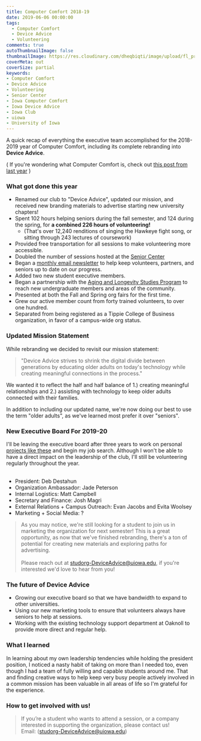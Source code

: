 ```yaml
---
title: Computer Comfort 2018-19
date: 2019-06-06 00:00:00
tags:
  - Computer Comfort
  - Device Advice
  - Volunteering
comments: true
autoThumbnailImage: false
thumbnailImage: https://res.cloudinary.com/dheqbiqti/image/upload/fl_progressive,r_50:5/v1560018195/CComfort/DeviceAdviceBanner.jpg
coverMeta: out
coverSize: partial
keywords:
- Computer Comfort
- Device Advice
- Volunteering
- Senior Center
- Iowa Computer Comfort
- Iowa Device Advice
- Iowa Club
- uiowa
- University of Iowa
---
```


A quick recap of everything the executive team accomplished for the 2018-2019
year of Computer Comfort, including its complete rebranding into **Device Advice**.
</br>
<!-- more -->

( If you're wondering what Computer Comfort is, check out [this post from last year](/Computer-Comfort-Year-3/) )

### What got done this year
* Renamed our club to "Device Advice", updated our mission, and received new branding 
materials to advertise starting new university chapters!
* Spent 102 hours helping seniors during the fall semester, and 124 during the spring, for **a combined 226 hours of volunteering!**
  * (That's over 12,240 renditions of singing the Hawkeye fight song, or sitting through 243 lectures of coursework)
* Provided free transportation for all sessions to make volunteering more accessible.
* Doubled the number of sessions hosted at the [Senior Center](https://www.icgov.org/city-government/departments-and-divisions/senior-center)
* Began a [monthly email newsletter](https://mailchi.mp/fe951d5ccaeb/computer-comfort-dec-update-147703) 
to help keep volunteers, partners, and seniors up to date on our progress.
* Added two new student executive members.
* Began a partnership with the [Aging and Longevity Studies Program](https://clas.uiowa.edu/socialwork/undergraduate-program/aging-longevity-studies-program)
to reach new undergraduate members and areas of the community.
* Presented at both the Fall and Spring org fairs for the first time.
* Grew our active member count from forty trained volunteers, to over one hundred.
* Separated from being registered as a Tippie College of Business organization, in favor of a campus-wide org status.

### Updated Mission Statement

While rebranding we decided to revisit our mission statement:

> "Device Advice strives to shrink the digital divide between generations by 
educating older adults on today's technology while creating meaningful 
connections in the process."

We wanted it to reflect the half and half balance of 1.) creating meaningful 
relationships and 2.) assisting with technology to keep older adults connected with
their families. 

In addition to including our updated name, we're now doing our best to use the term 
"older adults", as we've learned most prefer it over "seniors". 

### New Executive Board For 2019-20

I'll be leaving the executive board after three years to work on
personal [projects like these](/Current-Projects) and begin my job search. Although
I won't be able to have a direct impact on the leadership of the club, I'll still be 
volunteering regularly throughout the year.</br></br>

* President: Deb Destahun
* Organization Ambassador: Jade Peterson
* Internal Logistics: Matt Campbell
* Secretary and Finance: Josh Magri
* External Relations + Campus Outreach: Evan Jacobs and Evita Woolsey
* Marketing + Social Media: ?

> As you may notice, we're still looking for a student to join us in marketing 
the organization for next semester! This is a great opportunity, as now that 
we've finished rebranding, there's a ton of potential for creating new materials
and exploring paths for advertising. </br></br>Please reach out at 
studorg-DeviceAdvice@uiowa.edu, if you're interested we'd love to hear from you!

### The future of Device Advice 

* Growing our executive board so that we have bandwidth to expand to other universities.
* Using our new marketing tools to ensure that volunteers always have seniors to help at sessions.
* Working with the existing technology support department at Oaknoll to provide more direct and regular help.

### What I learned
In learning about my own leadership tendencies while holding
the president position, I noticed a nasty habit of taking on more than I needed 
too, even though I had a team of fully willing and capable students around me. 
That and finding creative ways to help keep very busy people actively involved
in a common mission has been valuable in all areas of life so I'm 
grateful for the experience.

### How to get involved with us!

> If you’re a student who wants to attend a session, or a company interested in 
supporting the organization, please contact us! </br>
Email: (studorg-DeviceAdvice@uiowa.edu)